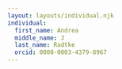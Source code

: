 ```yaml
---
layout: layouts/individual.njk
individual:
  first_name: Andrea
  middle_name: J
  last_name: Radtke
  orcid: 0000-0003-4379-8967
---
```

